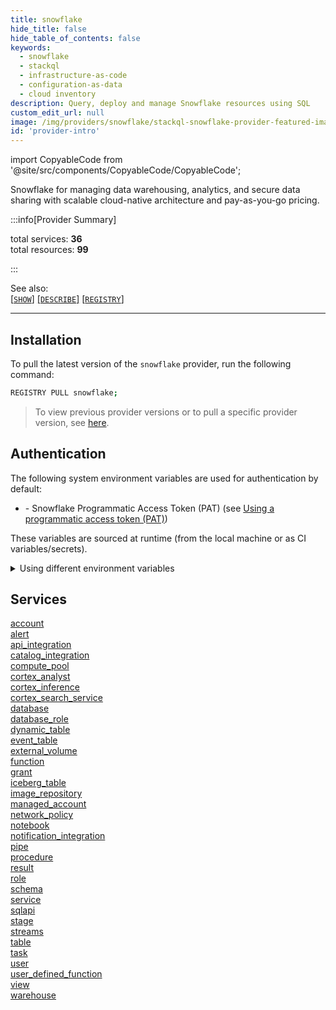 ```yaml
---
title: snowflake
hide_title: false
hide_table_of_contents: false
keywords:
  - snowflake
  - stackql
  - infrastructure-as-code
  - configuration-as-data
  - cloud inventory
description: Query, deploy and manage Snowflake resources using SQL
custom_edit_url: null
image: /img/providers/snowflake/stackql-snowflake-provider-featured-image.png
id: 'provider-intro'
---
```


import CopyableCode from '@site/src/components/CopyableCode/CopyableCode';

Snowflake for managing data warehousing, analytics, and secure data sharing with scalable cloud-native architecture and pay-as-you-go pricing.


:::info[Provider Summary] 

total services: __36__  
total resources: __99__  

:::

See also:   
[[` SHOW `]](https://stackql.io/docs/language-spec/show) [[` DESCRIBE `]](https://stackql.io/docs/language-spec/describe)  [[` REGISTRY `]](https://stackql.io/docs/language-spec/registry)
* * * 

## Installation

To pull the latest version of the `snowflake` provider, run the following command:  

```bash
REGISTRY PULL snowflake;
```
> To view previous provider versions or to pull a specific provider version, see [here](https://stackql.io/docs/language-spec/registry).  

## Authentication

The following system environment variables are used for authentication by default:  

- <CopyableCode code="SNOWFLAKE_PAT" /> - Snowflake Programmatic Access Token (PAT) (see <a href="https://docs.snowflake.com/developer-guide/snowflake-rest-api/authentication#using-a-programmatic-access-token-pat">Using a programmatic access token (PAT)</a>)

These variables are sourced at runtime (from the local machine or as CI variables/secrets).  

<details>

<summary>Using different environment variables</summary>

To use different environment variables (instead of the defaults), use the `--auth` flag of the `stackql` program.  For example:  

```bash

AUTH='{ "snowflake": { "type": "bearer",  "credentialsenvvar": "YOUR_SNOWFLAKE_PAT_VAR" }}'
stackql shell --auth="${AUTH}"

```
or using PowerShell:  

```powershell

$Auth = "{ 'snowflake': { 'type': 'bearer',  'credentialsenvvar': 'YOUR_SNOWFLAKE_PAT_VAR' }}"
stackql.exe shell --auth=$Auth

```
</details>


## Services
<div class="row">
<div class="providerDocColumn">
<a href="/services/account/">account</a><br />
<a href="/services/alert/">alert</a><br />
<a href="/services/api_integration/">api_integration</a><br />
<a href="/services/catalog_integration/">catalog_integration</a><br />
<a href="/services/compute_pool/">compute_pool</a><br />
<a href="/services/cortex_analyst/">cortex_analyst</a><br />
<a href="/services/cortex_inference/">cortex_inference</a><br />
<a href="/services/cortex_search_service/">cortex_search_service</a><br />
<a href="/services/database/">database</a><br />
<a href="/services/database_role/">database_role</a><br />
<a href="/services/dynamic_table/">dynamic_table</a><br />
<a href="/services/event_table/">event_table</a><br />
<a href="/services/external_volume/">external_volume</a><br />
<a href="/services/function/">function</a><br />
<a href="/services/grant/">grant</a><br />
<a href="/services/iceberg_table/">iceberg_table</a><br />
<a href="/services/image_repository/">image_repository</a><br />
<a href="/services/managed_account/">managed_account</a><br />
</div>
<div class="providerDocColumn">
<a href="/services/network_policy/">network_policy</a><br />
<a href="/services/notebook/">notebook</a><br />
<a href="/services/notification_integration/">notification_integration</a><br />
<a href="/services/pipe/">pipe</a><br />
<a href="/services/procedure/">procedure</a><br />
<a href="/services/result/">result</a><br />
<a href="/services/role/">role</a><br />
<a href="/services/schema/">schema</a><br />
<a href="/services/service/">service</a><br />
<a href="/services/sqlapi/">sqlapi</a><br />
<a href="/services/stage/">stage</a><br />
<a href="/services/streams/">streams</a><br />
<a href="/services/table/">table</a><br />
<a href="/services/task/">task</a><br />
<a href="/services/user/">user</a><br />
<a href="/services/user_defined_function/">user_defined_function</a><br />
<a href="/services/view/">view</a><br />
<a href="/services/warehouse/">warehouse</a><br />
</div>
</div>
